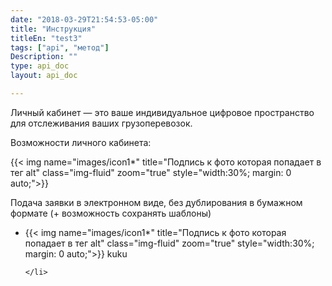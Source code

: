 ```yaml
---
date: "2018-03-29T21:54:53-05:00"
title: "Инструкция"
titleEn: "test3"
tags: ["api", "метод"]
Description: ""
type: api_doc
layout: api_doc

---
```



Личный кабинет — это ваше индивидуальное цифровое пространство для отслеживания ваших грузоперевозок.

Возможности личного кабинета:

{{< img name="images/icon1*" title="Подпись к фото которая попадает в тег alt" class="img-fluid" zoom="true" style="width:30%; margin: 0 auto;">}}

Подача заявки в электронном виде, без дублирования 
в бумажном формате (+ возможность сохранять шаблоны)

<ul>
	<li>
		<span>
{{< img name="images/icon1*" title="Подпись к фото которая попадает в тег alt" class="img-fluid" zoom="true" style="width:30%; margin: 0 auto;">}}
		</span>
		<span>
			kuku
		</span>

	</li>
</ul>

